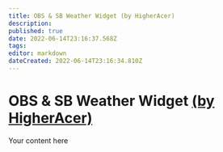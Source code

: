```yaml
---
title: OBS & SB Weather Widget (by HigherAcer)
description: 
published: true
date: 2022-06-14T23:16:37.568Z
tags: 
editor: markdown
dateCreated: 2022-06-14T23:16:34.810Z
---
```


# OBS & SB Weather Widget [(by HigherAcer)](https://www.twitch.tv/higheracer) 
Your content here